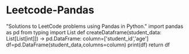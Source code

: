 # Leetcode-Pandas
 "Solutions to LeetCode problems using Pandas in Python."
import pandas as pd
from typing import List
def createDataframe(student_data: List[List[int]]) -> pd.DataFrame:
    column=['student_id','age']
    df=pd.DataFrame(student_data,columns=column)
    print(df)
    return df

